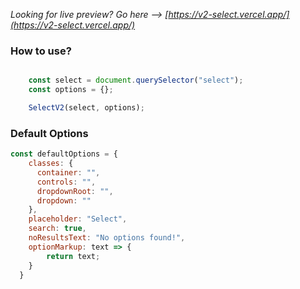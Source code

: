 *Looking for live preview? Go here --> [https://v2-select.vercel.app/](https://v2-select.vercel.app/)*


### How to use?

```javascript

    const select = document.querySelector("select");
    const options = {};

    SelectV2(select, options);

```


### Default Options

```javascript
const defaultOptions = {
    classes: {
      container: "",
      controls: "",
      dropdownRoot: "",
      dropdown: ""
    },
    placeholder: "Select",
    search: true,
    noResultsText: "No options found!",
    optionMarkup: text => {
        return text;
    }
  }
```